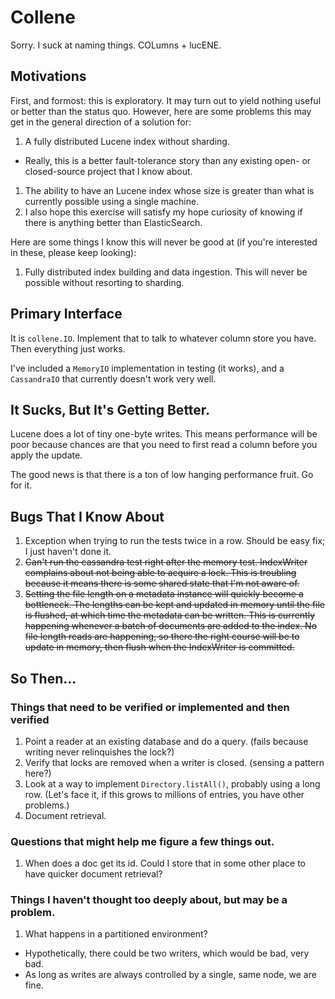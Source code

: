 # Collene

Sorry. I suck at naming things. COLumns + lucENE.

## Motivations

First, and formost: this is exploratory. It may turn out to yield nothing useful or better than the status quo.
However, here are some problems this may get in the general direction of a solution for:

1. A fully distributed Lucene index without sharding.
  * Really, this is a better fault-tolerance story than any existing open- or closed-source project that I know about.
1. The ability to have an Lucene index whose size is greater than what is currently possible using a single machine.
1. I also hope this exercise will satisfy my hope curiosity of knowing if there is anything better than ElasticSearch.

Here are some things I know this will never be good at (if you're interested in these, please keep looking):
1. Fully distributed index building and data ingestion. This will never be possible without resorting to sharding.

## Primary Interface

It is `collene.IO`. Implement that to talk to whatever column store you have. Then everything just works.

I've included a `MemoryIO` implementation in testing (it works), and a `CassandraIO` that currently doesn't work very well.

## It Sucks, But It's Getting Better.

Lucene does a lot of tiny one-byte writes. This means performance will be poor because chances are that you need to
first read a column before you apply the update.

The good news is that there is a ton of low hanging performance fruit. Go for it.

## Bugs That I Know About

1. Exception when trying to run the tests twice in a row. Should be easy fix; I just haven't done it.
1. <strike>Can't run the cassandra test right after the memory test. IndexWriter complains about not being able to acquire a
   lock. This is troubling because it means there is some shared state that I'm not aware of.</strike>
1. <strike>Setting the file length on a metadata instance will quickly become a bottleneck. The lengths can be kept and updated
   in memory until the file is flushed, at which time the metadata can be written. This is currently happening whenever
   a batch of documents are added to the index. No file length reads are happening, so there the right course will be
   to update in memory, then flush when the IndexWriter is committed.</strike>

## So Then...

### Things that need to be verified or implemented and then verified

1. Point a reader at an existing database and do a query. (fails because writing never relinquishes the lock?)
1. Verify that locks are removed when a writer is closed. (sensing a pattern here?)
1. Look at a way to implement `Directory.listAll()`, probably using a long row. (Let's face it, if this grows to
   millions of entries, you have other problems.)
1. Document retrieval.

### Questions that might help me figure a few things out.

1. When does a doc get its id. Could I store that in some other place to have quicker document retrieval?

### Things I haven't thought too deeply about, but may be a problem.

1. What happens in a partitioned environment?
  * Hypothetically, there could be two writers, which would be bad, very bad.
  * As long as writes are always controlled by a single, same node, we are fine.
